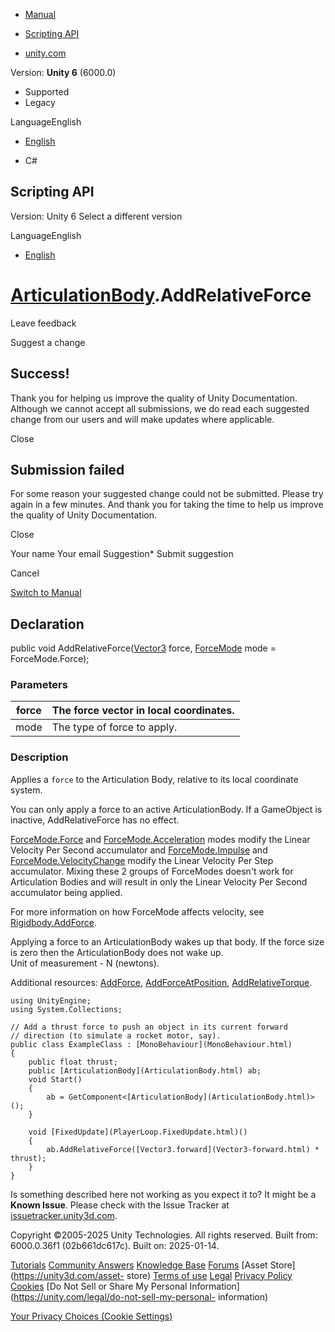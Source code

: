 [ ]()

  * [Manual](../Manual/index.html)
  * [Scripting API](../ScriptReference/index.html)

  * [unity.com](https://unity.com/)

Version: **Unity 6** (6000.0)

  * Supported
  * Legacy

LanguageEnglish

  * [English]()

  * C#

[ ](https://docs.unity3d.com)

## Scripting API

Version: Unity 6 Select a different version

LanguageEnglish

  * [English]()

#  [ArticulationBody](ArticulationBody.html).AddRelativeForce

Leave feedback

Suggest a change

## Success!

Thank you for helping us improve the quality of Unity Documentation. Although
we cannot accept all submissions, we do read each suggested change from our
users and will make updates where applicable.

Close

## Submission failed

For some reason your suggested change could not be submitted. Please <a>try
again</a> in a few minutes. And thank you for taking the time to help us
improve the quality of Unity Documentation.

Close

Your name Your email Suggestion* Submit suggestion

Cancel

[Switch to Manual](../Manual/class-ArticulationBody.html "Go to
ArticulationBody Component in the Manual")

## Declaration

public void AddRelativeForce([Vector3](Vector3.html) force,
[ForceMode](ForceMode.html) mode = ForceMode.Force);

### Parameters

force | The force vector in local coordinates.  
---|---  
mode | The type of force to apply.  
  
### Description

Applies a `force` to the Articulation Body, relative to its local coordinate
system.

You can only apply a force to an active ArticulationBody. If a GameObject is
inactive, AddRelativeForce has no effect.  
  
[ForceMode.Force](ForceMode.Force.html) and
[ForceMode.Acceleration](ForceMode.Acceleration.html) modes modify the Linear
Velocity Per Second accumulator and
[ForceMode.Impulse](ForceMode.Impulse.html) and
[ForceMode.VelocityChange](ForceMode.VelocityChange.html) modify the Linear
Velocity Per Step accumulator. Mixing these 2 groups of ForceModes doesn't
work for Articulation Bodies and will result in only the Linear Velocity Per
Second accumulator being applied.  
  
For more information on how ForceMode affects velocity, see
[Rigidbody.AddForce](Rigidbody.AddForce.html).  
  
Applying a force to an ArticulationBody wakes up that body. If the force size
is zero then the ArticulationBody does not wake up.  
Unit of measurement - N (newtons).  
  
Additional resources: [AddForce](ArticulationBody.AddForce.html),
[AddForceAtPosition](ArticulationBody.AddForceAtPosition.html),
[AddRelativeTorque](ArticulationBody.AddRelativeTorque.html).

    
    
    using UnityEngine;
    using System.Collections;  
      
    // Add a thrust force to push an object in its current forward
    // direction (to simulate a rocket motor, say).
    public class ExampleClass : [MonoBehaviour](MonoBehaviour.html)
    {
        public float thrust;
        public [ArticulationBody](ArticulationBody.html) ab;
        void Start()
        {
            ab = GetComponent<[ArticulationBody](ArticulationBody.html)>();
        }  
      
        void [FixedUpdate](PlayerLoop.FixedUpdate.html)()
        {
            ab.AddRelativeForce([Vector3.forward](Vector3-forward.html) * thrust);
        }
    }
    

Is something described here not working as you expect it to? It might be a
**Known Issue**. Please check with the Issue Tracker at
[issuetracker.unity3d.com](https://issuetracker.unity3d.com).

Copyright ©2005-2025 Unity Technologies. All rights reserved. Built from:
6000.0.36f1 (02b661dc617c). Built on: 2025-01-14.

[Tutorials](https://unity3d.com/learn) [Community
Answers](https://answers.unity3d.com) [Knowledge
Base](https://support.unity3d.com/hc/en-us)
[Forums](https://forum.unity3d.com) [Asset Store](https://unity3d.com/asset-
store) [Terms of use](https://docs.unity3d.com/Manual/TermsOfUse.html)
[Legal](https://unity.com/legal) [Privacy
Policy](https://unity.com/legal/privacy-policy)
[Cookies](https://unity.com/legal/cookie-policy) [Do Not Sell or Share My
Personal Information](https://unity.com/legal/do-not-sell-my-personal-
information)

[Your Privacy Choices (Cookie Settings)](javascript:void\(0\);)

